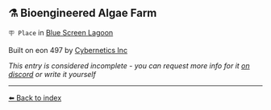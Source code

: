 ## ⚗️ Bioengineered Algae Farm

`🪧 Place` in [Blue Screen Lagoon](../refs/blue_screen_lagoon.md)

Built on eon 497 by [Cybernetics Inc](../refs/cybernetics_inc.md)

_This entry is considered incomplete - you can request more info for it [on discord](<https://discord.com/channels/562910943848169472/1173922660489633802>) or write it yourself_


----------
[⬅️ Back to index](/index.md#4450_s)
